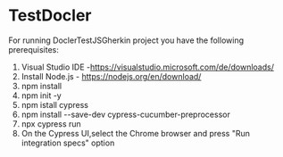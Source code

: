 # TestDocler
For running DoclerTestJSGherkin project you have the following prerequisites:

1. Visual Studio IDE -https://visualstudio.microsoft.com/de/downloads/
2. Install Node.js - https://nodejs.org/en/download/
3. npm install
4. npm init -y 
5. npm istall cypress
6. npm install --save-dev cypress-cucumber-preprocessor
7. npx cypress run 
8. On the Cypress UI,select the Chrome browser and press "Run integration specs" option
